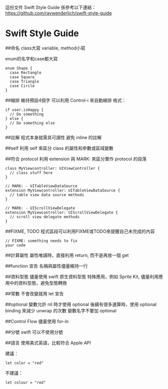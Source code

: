 這份文件 Swift Style Guide 係參考以下連結：
https://github.com/raywenderlich/swift-style-guide

# Swift Style Guide

##命名
class大寫
variable, method小寫

enum的名字和case都大寫
```
enum Shape {
  case Rectangle
  case Square
  case Triangle
  case Circle
}
```

##縮排
維持預設4個字
可以利用 Control-i 來自動縮排
格式：
```
if user.isHappy {
  // Do something
} else {
  // Do something else
}
```

##註解
程式本身就需具可讀性
避免 inline 的註解

##self
利用 self 來區分 class 的屬性和參數或區域變數

##符合 protocol
利用 extension 與 MARK: 來區分實作 protocol 的段落
```
class MyViewcontroller: UIViewController {
  // class stuff here
}

// MARK: - UITableViewDataSource
extension MyViewcontroller: UITableViewDataSource {
  // table view data source methods
}

// MARK: - UIScrollViewDelegate
extension MyViewcontroller: UIScrollViewDelegate {
  // scroll view delegate methods
}
```
##FIXME, TODO
程式區段可以利用FIXME或TODO來提醒自己未完成的內容
```
// FIXME: something needs to fix
your code
```

##計算屬性
屬性唯讀時，直接利用 return, 而不是再放一個 get

##function 宣告
名稱與屬性儘量維持一行

##資料型態
儘量使用 swift 原生資料型態
特殊應用，例如 Sprite Kit, 儘量利用應用中的資料型態，避免型態轉換

##常數
不會改變就用 let 宣告

##optional
變數允許 nil 時才使用 optional
後續有很多運算時，使用 optional binding 來減少 unwrap 的次數
變數名字不要加 optional

##Control Flow
儘量使用 for-in

##分號
swift 可以不使用分號

##語言
使用美式英語，比較符合 Apple API

建議：
```
let color = "red"
```

不建議：
```
let colour = "red"
```
